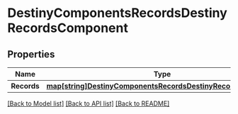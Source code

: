 # DestinyComponentsRecordsDestinyRecordsComponent

## Properties
Name | Type | Description | Notes
------------ | ------------- | ------------- | -------------
**Records** | [**map[string]DestinyComponentsRecordsDestinyRecordComponent**](Destiny.Components.Records.DestinyRecordComponent.md) |  | [optional] 

[[Back to Model list]](../README.md#documentation-for-models) [[Back to API list]](../README.md#documentation-for-api-endpoints) [[Back to README]](../README.md)


